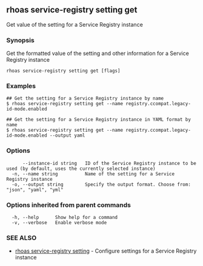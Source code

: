 ## rhoas service-registry setting get

Get value of the setting for a Service Registry instance

### Synopsis

Get the formatted value of the setting and other information for a Service Registry instance

```
rhoas service-registry setting get [flags]
```

### Examples

```
## Get the setting for a Service Registry instance by name
$ rhoas service-registry setting get --name registry.ccompat.legacy-id-mode.enabled

## Get the setting for a Service Registry instance in YAML format by name
$ rhoas service-registry setting get --name registry.ccompat.legacy-id-mode.enabled --output yaml

```

### Options

```
      --instance-id string   ID of the Service Registry instance to be used (by default, uses the currently selected instance)
  -n, --name string          Name of the setting for a Service Registry instance
  -o, --output string        Specify the output format. Choose from: "json", "yaml", "yml"
```

### Options inherited from parent commands

```
  -h, --help      Show help for a command
  -v, --verbose   Enable verbose mode
```

### SEE ALSO

* [rhoas service-registry setting](rhoas_service-registry_setting.md)	 - Configure settings for a Service Registry instance

